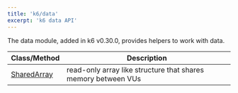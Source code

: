 ```yaml
---
title: 'k6/data'
excerpt: 'k6 data API'
---
```


The data module, added in k6 v0.30.0, provides helpers to work with data.

| Class/Method                                             | Description                                                   |
| -------------------------------------------------------- | ------------------------------------------------------------- |
| [SharedArray](/javascript-api/v0.31/k6-data/sharedarray) | read-only array like structure that shares memory between VUs |
